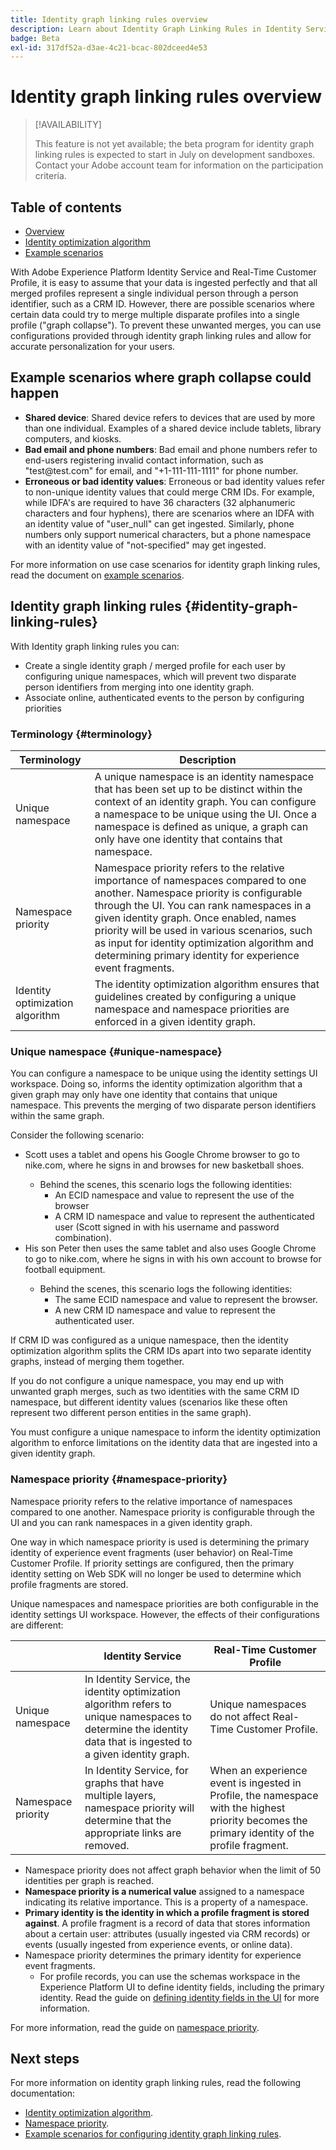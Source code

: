 ```yaml
---
title: Identity graph linking rules overview
description: Learn about Identity Graph Linking Rules in Identity Service.
badge: Beta
exl-id: 317df52a-d3ae-4c21-bcac-802dceed4e53
---
```

# Identity graph linking rules overview

>[!AVAILABILITY]
>
>This feature is not yet available; the beta program for identity graph linking rules is expected to start in July on development sandboxes. Contact your Adobe account team for information on the participation criteria.

## Table of contents

* [Overview](./overview.md)
* [Identity optimization algorithm](./identity-optimization-algorithm.md)
* [Example scenarios](./example-scenarios.md)

With Adobe Experience Platform Identity Service and Real-Time Customer Profile, it is easy to assume that your data is ingested perfectly and that all merged profiles represent a single individual person through a person identifier, such as a CRM ID. However, there are possible scenarios where certain data could try to merge multiple disparate profiles into a single profile ("graph collapse"). To prevent these unwanted merges, you can use configurations provided through identity graph linking rules and allow for accurate personalization for your users.

## Example scenarios where graph collapse could happen

* **Shared device**: Shared device refers to devices that are used by more than one individual. Examples of a shared device include tablets, library computers, and kiosks.
* **Bad email and phone numbers**: Bad email and phone numbers refer to end-users registering invalid contact information, such as "test<span>@test.com" for email, and "+1-111-111-1111" for phone number.
* **Erroneous or bad identity values**: Erroneous or bad identity values refer to non-unique identity values that could merge CRM IDs. For example, while IDFA's are required to have 36 characters (32 alphanumeric characters and four hyphens), there are scenarios where an IDFA with an identity value of "user_null" can get ingested. Similarly, phone numbers only support numerical characters, but a phone namespace with an identity value of "not-specified" may get ingested.

For more information on use case scenarios for identity graph linking rules, read the document on [example scenarios](./example-scenarios.md).

## Identity graph linking rules {#identity-graph-linking-rules}

With Identity graph linking rules you can:

* Create a single identity graph / merged profile for each user by configuring unique namespaces, which will prevent two disparate person identifiers from merging into one identity graph.
* Associate online, authenticated events to the person by configuring priorities

### Terminology {#terminology}

| Terminology | Description |
| --- | --- |
| Unique namespace | A unique namespace is an identity namespace that has been set up to be distinct within the context of an identity graph. You can configure a namespace to be unique using the UI. Once a namespace is defined as unique, a graph can only have one identity that contains that namespace. |
| Namespace priority | Namespace priority refers to the relative importance of namespaces compared to one another. Namespace priority is configurable through the UI. You can rank namespaces in a given identity graph. Once enabled, names priority will be used in various scenarios, such as input for identity optimization algorithm and determining primary identity for experience event fragments. |
| Identity optimization algorithm | The identity optimization algorithm ensures that guidelines created by configuring a unique namespace and namespace priorities are enforced in a given identity graph. |

### Unique namespace {#unique-namespace}

You can configure a namespace to be unique using the identity settings UI workspace. Doing so, informs the identity optimization algorithm that a given graph may only have one identity that contains that unique namespace. This prevents the merging of two disparate person identifiers within the same graph.

Consider the following scenario:

* Scott uses a tablet and opens his Google Chrome browser to go to nike<span>.com, where he signs in and browses for new basketball shoes.
  * Behind the scenes, this scenario logs the following identities:
    * An ECID namespace and value to represent the use of the browser
    * A CRM ID namespace and value to represent the authenticated user (Scott signed in with his username and password combination).
* His son Peter then uses the same tablet and also uses Google Chrome to go to nike<span>.com, where he signs in with his own account to browse for football equipment.
  * Behind the scenes, this scenario logs the following identities:
    * The same ECID namespace and value to represent the browser.
    * A new CRM ID namespace and value to represent the authenticated user.

If CRM ID was configured as a unique namespace, then the identity optimization algorithm splits the CRM IDs apart into two separate identity graphs, instead of merging them together.

If you do not configure a unique namespace, you may end up with unwanted graph merges, such as two identities with the same CRM ID namespace, but different identity values (scenarios like these often represent two different person entities in the same graph).

You must configure a unique namespace to inform the identity optimization algorithm to enforce limitations on the identity data that are ingested into a given identity graph.

### Namespace priority {#namespace-priority}

Namespace priority refers to the relative importance of namespaces compared to one another. Namespace priority is configurable through the UI and you can rank namespaces in a given identity graph. 

One way in which namespace priority is used is determining the primary identity of experience event fragments (user behavior) on Real-Time Customer Profile. If priority settings are configured, then the primary identity setting on Web SDK will no longer be used to determine which profile fragments are stored.

Unique namespaces and namespace priorities are both configurable in the identity settings UI workspace. However, the effects of their configurations are different:

| | Identity Service | Real-Time Customer Profile |
| --- | --- | --- |
| Unique namespace | In Identity Service, the identity optimization algorithm refers to unique namespaces to determine the identity data that is ingested to a given identity graph.| Unique namespaces do not affect Real-Time Customer Profile. |
| Namespace priority | In Identity Service, for graphs that have multiple layers, namespace priority will determine that the appropriate links are removed. | When an experience event is ingested in Profile, the namespace with the highest priority becomes the primary identity of the profile fragment. |

* Namespace priority does not affect graph behavior when the limit of 50 identities per graph is reached.
* **Namespace priority is a numerical value** assigned to a namespace indicating its relative importance. This is a property of a namespace.
* **Primary identity is the identity in which a profile fragment is stored against**. A profile fragment is a record of data that stores information about a certain user: attributes (usually ingested via CRM records) or events (usually ingested from experience events, or online data).
* Namespace priority determines the primary identity for experience event fragments.
  * For profile records, you can use the schemas workspace in the Experience Platform UI to define identity fields, including the primary identity. Read the guide on [defining identity fields in the UI](../../xdm/ui/fields/identity.md) for more information.

For more information, read the guide on [namespace priority](./namespace-priority.md).

## Next steps

For more information on identity graph linking rules, read the following documentation:

* [Identity optimization algorithm](./identity-optimization-algorithm.md).
* [Namespace priority](./namespace-priority.md).
* [Example scenarios for configuring identity graph linking rules](./example-scenarios.md).
